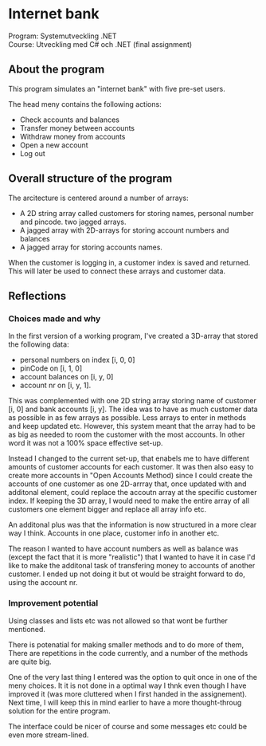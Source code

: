 # Internet bank
Program: Systemutveckling .NET  
Course: Utveckling med C# och .NET (final assignment)  

## About the program  
This program simulates an "internet bank" with five pre-set users.  

The head meny contains the following actions:  
- Check accounts and balances
- Transfer money between accounts
- Withdraw money from accounts
- Open a new account
- Log out

## Overall structure of the program
The arcitecture is centered around a number of arrays: 
- A 2D string array called customers for storing names, personal number and pincode. two jagged arrays.
- A jagged array with 2D-arrays for storing account numbers and balances
- A jagged array for storing accounts names.

When the customer is logging in, a customer index is saved and returned. This will later be used to connect 
these arrays and customer data. 

## Reflections 
### Choices made and why
In the first version of a working program, I've created a 3D-array that stored the following data:  
- personal numbers on index [i, 0, 0]
- pinCode on [i, 1, 0]
- account balances on [i, y, 0]
- account nr on [i, y, 1].
  
This was complemented with one 2D string array storing name of customer [i, 0] and bank accounts [i, y]. The idea was 
to have as much customer data as possible in as few arrays as possible. Less arrays to enter in methods and 
keep updated etc. However, this system meant that the array had to be as big as needed to room the customer with the
most accounts. In other word it was not a 100% space effective set-up. 

Instead I changed to the current set-up, that enabels me to have different amounts of customer accounts for each 
customer. It was then also easy to create more accounts in "Open Accounts Method) since I could create the accounts 
of one customer as one 2D-arrray that, once updated with and additonal element, could replace the accoutn array at 
the specific customer index. If keeping the 3D array, I would need to make the entire array of all customers one element 
bigger and replace all array info etc. 

An additonal plus was that the information is now structured in a more clear way I think. Accounts in one place, 
customer info in another etc. 

The reason I wanted to have account numbers as well as balance was (except the fact that it is more "realistic") 
that I wanted to have it in case I'd like to make the additonal task of transfering money to accounts of 
another customer. I ended up not doing it but ot would be straight forward to do, using the account nr.

### Improvement potential
Using classes and lists etc was not allowed so that wont be further mentioned. 

There is potenatial for making smaller methods and to do more of them, There are repetitions in the code currently,
and a number of the methods are quite big. 

One of the very last thing I entered was the option to quit once in one of the meny choices. It it is not done in a optimal 
way I thnk even though I have improved it (was more cluttered when I first handed in the assignement). Next time, I will keep 
this in mind earlier to have a more thought-throug solution for the entire program. 

The interface could be nicer of course and some messages etc could be even more stream-lined. 



